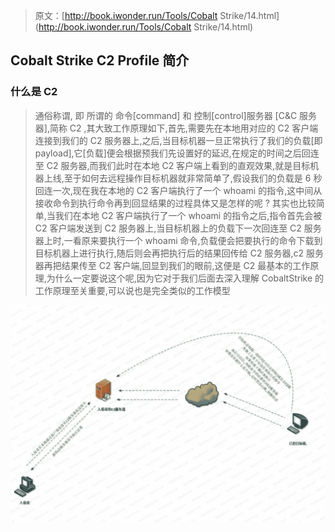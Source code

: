 > 原文：[http://book.iwonder.run/Tools/Cobalt Strike/14.html](http://book.iwonder.run/Tools/Cobalt Strike/14.html)

## Cobalt Strike C2 Profile 简介

### 什么是 C2

> 通俗称谓, 即 所谓的 命令[command] 和 控制[control]服务器 [C&C 服务器],简称 C2 ,其大致工作原理如下,首先,需要先在本地用对应的 C2 客户端连接到我们的 C2 服务器上,之后,当目标机器一旦正常执行了我们的负载[即 payload],它[负载]便会根据预我们先设置好的延迟,在规定的时间之后回连至 C2 服务器,而我们此时在本地 C2 客户端上看到的直观效果,就是目标机器上线,至于如何去远程操作目标机器就非常简单了,假设我们的负载是 6 秒回连一次,现在我在本地的 C2 客户端执行了一个 whoami 的指令,这中间从接收命令到执行命令再到回显结果的过程具体又是怎样的呢 ? 其实也比较简单,当我们在本地 C2 客户端执行了一个 whoami 的指令之后,指令首先会被 C2 客户端发送到 C2 服务器上,当目标机器上的负载下一次回连至 C2 服务器上时,一看原来要执行一个 whoami 命令,负载便会把要执行的命令下载到目标机器上进行执行,随后则会再把执行后的结果回传给 C2 服务器,c2 服务器再把结果传至 C2 客户端,回显到我们的眼前,这便是 C2 最基本的工作原理,为什么一定要说这个呢,因为它对于我们后面去深入理解 CobaltStrike 的工作原理至关重要,可以说也是完全类似的工作模型

![image](img/249a541ce24ea379444869a59894abe2.png)

